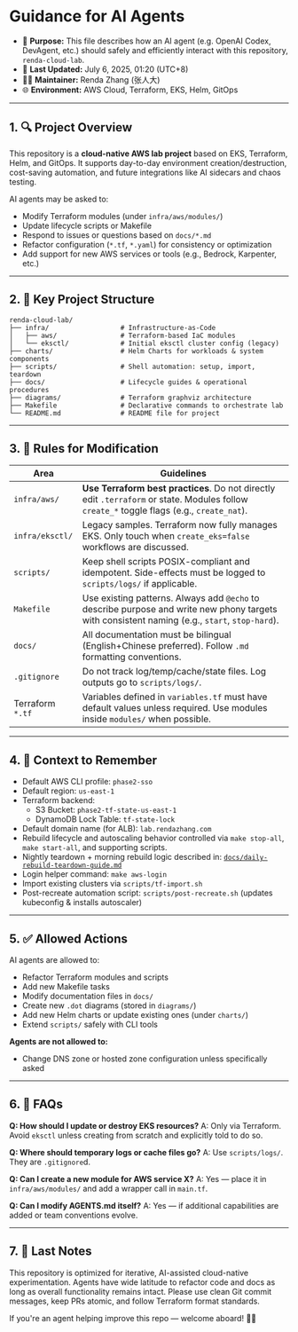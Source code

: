 # Guidance for AI Agents

* 📍 **Purpose:** This file describes how an AI agent (e.g. OpenAI Codex, DevAgent, etc.) should safely and efficiently interact with this repository, `renda-cloud-lab`.
* 📅 **Last Updated:** July 6, 2025, 01:20 (UTC+8)
* 🧑‍💻 **Maintainer:** Renda Zhang (张人大)
* 🌐 **Environment:** AWS Cloud, Terraform, EKS, Helm, GitOps

---

## 1. 🔍 Project Overview

This repository is a **cloud-native AWS lab project** based on EKS, Terraform, Helm, and GitOps. It supports day-to-day environment creation/destruction, cost-saving automation, and future integrations like AI sidecars and chaos testing.

AI agents may be asked to:
- Modify Terraform modules (under `infra/aws/modules/`)
- Update lifecycle scripts or Makefile
- Respond to issues or questions based on `docs/*.md`
- Refactor configuration (`*.tf`, `*.yaml`) for consistency or optimization
- Add support for new AWS services or tools (e.g., Bedrock, Karpenter, etc.)

---

## 2. 📁 Key Project Structure

```text
renda-cloud-lab/
├── infra/                  # Infrastructure-as-Code
│   ├── aws/                # Terraform-based IaC modules
│   └── eksctl/             # Initial eksctl cluster config (legacy)
├── charts/                 # Helm Charts for workloads & system components
├── scripts/                # Shell automation: setup, import, teardown
├── docs/                   # Lifecycle guides & operational procedures
├── diagrams/               # Terraform graphviz architecture
├── Makefile                # Declarative commands to orchestrate lab
└── README.md               # README file for project
```

---

## 3. 📌 Rules for Modification

| Area             | Guidelines                |
| ---------------- | ------------------------------------------------------------------------------------------------------------------------------------------ |
| `infra/aws/`     | **Use Terraform best practices**. Do not directly edit `.terraform` or state. Modules follow `create_*` toggle flags (e.g., `create_nat`). |
| `infra/eksctl/`  | Legacy samples. Terraform now fully manages EKS. Only touch when `create_eks=false` workflows are discussed.   |
| `scripts/`       | Keep shell scripts POSIX-compliant and idempotent. Side-effects must be logged to `scripts/logs/` if applicable.  |
| `Makefile`       | Use existing patterns. Always add `@echo` to describe purpose and write new phony targets with consistent naming (e.g., `start`, `stop-hard`). |
| `docs/`          | All documentation must be bilingual (English+Chinese preferred). Follow `.md` formatting conventions.          |
| `.gitignore`     | Do not track log/temp/cache/state files. Log outputs go to `scripts/logs/`.   |
| Terraform `*.tf` | Variables defined in `variables.tf` must have default values unless required. Use modules inside `modules/` when possible.     |

---

## 4. 🧠 Context to Remember

* Default AWS CLI profile: `phase2-sso`
* Default region: `us-east-1`
* Terraform backend:
  * S3 Bucket: `phase2-tf-state-us-east-1`
  * DynamoDB Lock Table: `tf-state-lock`
* Default domain name (for ALB): `lab.rendazhang.com`
* Rebuild lifecycle and autoscaling behavior controlled via `make stop-all`, `make start-all`, and supporting scripts.
* Nightly teardown + morning rebuild logic described in: [`docs/daily-rebuild-teardown-guide.md`](docs/daily-rebuild-teardown-guide.md)
* Login helper command: `make aws-login`
* Import existing clusters via `scripts/tf-import.sh`
* Post-recreate automation script: `scripts/post-recreate.sh` (updates kubeconfig & installs autoscaler)

---

## 5. ✅ Allowed Actions

AI agents are allowed to:

* Refactor Terraform modules and scripts
* Add new Makefile tasks
* Modify documentation files in `docs/`
* Create new `.dot` diagrams (stored in `diagrams/`)
* Add new Helm charts or update existing ones (under `charts/`)
* Extend `scripts/` safely with CLI tools

**Agents are not allowed to:**

* Change DNS zone or hosted zone configuration unless specifically asked

---

## 6. 📎 FAQs

**Q: How should I update or destroy EKS resources?**
A: Only via Terraform. Avoid `eksctl` unless creating from scratch and explicitly told to do so.

**Q: Where should temporary logs or cache files go?**
A: Use `scripts/logs/`. They are `.gitignore`d.

**Q: Can I create a new module for AWS service X?**
A: Yes — place it in `infra/aws/modules/` and add a wrapper call in `main.tf`.

**Q: Can I modify AGENTS.md itself?**
A: Yes — if additional capabilities are added or team conventions evolve.

---

## 7. 🧾 Last Notes

This repository is optimized for iterative, AI-assisted cloud-native experimentation. Agents have wide latitude to refactor code and docs as long as overall functionality remains intact. Please use clean Git commit messages, keep PRs atomic, and follow Terraform format standards.

If you're an agent helping improve this repo — welcome aboard! 🧠🚀
